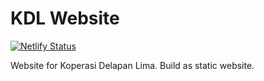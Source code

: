 # KDL Website

[![Netlify Status](https://api.netlify.com/api/v1/badges/803c4d7a-22a5-45a1-b566-a6f27b967842/deploy-status)](https://app.netlify.com/sites/kdl-website/deploys)

Website for Koperasi Delapan Lima. Build as static website.
